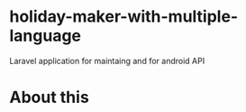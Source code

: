 # holiday-maker-with-multiple-language
Laravel application for maintaing and for android API

# About this
